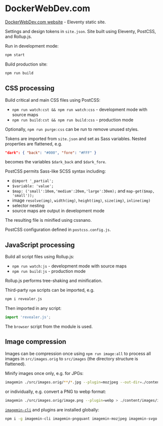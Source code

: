 # DockerWebDev.com

[DockerWebDev.com website](https://dockerwebdev.com/) - Eleventy static site.

Settings and design tokens in `site.json`. Site built using Eleventy, PostCSS, and Rollup.js.

Run in development mode:

```sh
npm start
```

Build production site:

```sh
npm run build
```


## CSS processing

Build critical and main CSS files using PostCSS:

* `npm run watch:cst && npm run watch:css` - development mode with source maps
* `npm run build:cst && npm run build:css` - production mode

Optionally, `npm run purge:css` can be run to remove unused styles.

Tokens are imported from `site.json` and set as Sass variables. Nested properties are flattened, e.g.

```json
"dark": { "back": "#000", "fore": "#FFF" }
```

becomes the variables `$dark_back` and `$dark_fore`.

PostCSS permits Sass-like SCSS syntax including:

* `@import '_partial';`
* `$variable: 'value';`
* `$map: ('small':10em,'medium':20em,'large':30em);` and `map-get($map, 'small'));`
* image `resolve(img)`, `width(img)`, `height(img)`, `size(img)`, `inline(img)`
* selector nesting
* source maps are output in development mode

The resulting file is minified using cssnano.

PostCSS configuration defined in `postcss.config.js`.


## JavaScript processing

Build all script files using Rollup.js:

* `npm run watch:js` - development mode with source maps
* `npm run build:js` - production mode

Rollup.js performs tree-shaking and minification.

Third-party `npm` scripts can be imported, e.g.

```sh
npm i revealer.js
```

Then imported in any script:

```js
import 'revealer.js';
```

The `browser` script from the module is used.


## Image compression

Images can be compression once using `npm run image:all` to process all images in `src/images.orig` to `src/images` (the directory structure is flattened).

Minify images once only, e.g. for JPGs:

```sh
imagemin ./src/images.orig/**/*.jpg --plugin=mozjpeg --out-dir=./content/images
```

or individually, e.g. convert a PNG to webp format:

```sh
imagemin ./src/images.orig/image.png --plugin=webp > ./content/images/image.webp
```

[`imagemin-cli`](https://www.npmjs.com/package/imagemin-cli) and plugins are installed globally:

```sh
npm i -g imagemin-cli imagemin-pngquant imagemin-mozjpeg imagemin-svgo imagemin-webp
```
